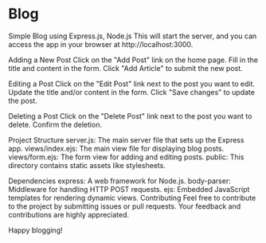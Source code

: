 # Blog
Simple Blog using Express.js, Node.js
This will start the server, and you can access the app in your browser at http://localhost:3000.

Adding a New Post
Click on the "Add Post" link on the home page.
Fill in the title and content in the form.
Click "Add Article" to submit the new post.

Editing a Post
Click on the "Edit Post" link next to the post you want to edit.
Update the title and/or content in the form.
Click "Save changes" to update the post.

Deleting a Post
Click on the "Delete Post" link next to the post you want to delete.
Confirm the deletion.

Project Structure
server.js: The main server file that sets up the Express app.
views/index.ejs: The main view file for displaying blog posts.
views/form.ejs: The form view for adding and editing posts.
public: This directory contains static assets like stylesheets.

Dependencies
express: A web framework for Node.js.
body-parser: Middleware for handling HTTP POST requests.
ejs: Embedded JavaScript templates for rendering dynamic views.
Contributing
Feel free to contribute to the project by submitting issues or pull requests. Your feedback and contributions are highly appreciated.

Happy blogging!





